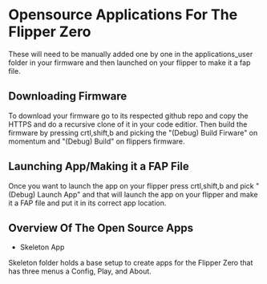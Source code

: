 # Opensource Applications For The Flipper Zero

These will need to be manually added one by one in the applications_user folder in your firmware and then launched on your flipper to make it a fap file.

## Downloading Firmware

To download your firmware go to its respected github repo and copy the HTTPS and do a recursive clone of it in your code editior. Then build the firmware by pressing crtl,shift,b and picking the "(Debug) Build Firware" on momentum and "(Debug) Build" on flippers firmware.

## Launching App/Making it a FAP File

Once you want to launch the app on your flipper press crtl,shift,b and pick "(Debug) Launch App" and that will launch the app on your flipper and make it a FAP file and put it in its correct app location.

## Overview Of The Open Source Apps

* Skeleton App

Skeleton folder holds a base setup to create apps for the Flipper Zero that has three menus a Config, Play, and About.
